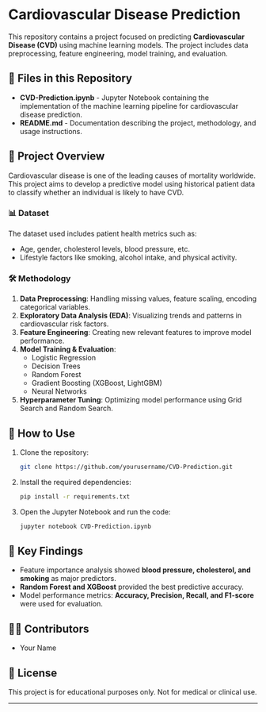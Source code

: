 # Cardiovascular Disease Prediction

This repository contains a project focused on predicting **Cardiovascular Disease (CVD)** using machine learning models. The project includes data preprocessing, feature engineering, model training, and evaluation.

## 📂 Files in this Repository
- **CVD-Prediction.ipynb** - Jupyter Notebook containing the implementation of the machine learning pipeline for cardiovascular disease prediction.
- **README.md** - Documentation describing the project, methodology, and usage instructions.

## 📌 Project Overview
Cardiovascular disease is one of the leading causes of mortality worldwide. This project aims to develop a predictive model using historical patient data to classify whether an individual is likely to have CVD.

### **📊 Dataset**
The dataset used includes patient health metrics such as:
- Age, gender, cholesterol levels, blood pressure, etc.
- Lifestyle factors like smoking, alcohol intake, and physical activity.

### **🛠 Methodology**
1. **Data Preprocessing**: Handling missing values, feature scaling, encoding categorical variables.
2. **Exploratory Data Analysis (EDA)**: Visualizing trends and patterns in cardiovascular risk factors.
3. **Feature Engineering**: Creating new relevant features to improve model performance.
4. **Model Training & Evaluation**:
   - Logistic Regression
   - Decision Trees
   - Random Forest
   - Gradient Boosting (XGBoost, LightGBM)
   - Neural Networks
5. **Hyperparameter Tuning**: Optimizing model performance using Grid Search and Random Search.

## 🚀 How to Use
1. Clone the repository:
   ```bash
   git clone https://github.com/yourusername/CVD-Prediction.git
   ```
2. Install the required dependencies:
   ```bash
   pip install -r requirements.txt
   ```
3. Open the Jupyter Notebook and run the code:
   ```bash
   jupyter notebook CVD-Prediction.ipynb
   ```

## 📌 Key Findings
- Feature importance analysis showed **blood pressure, cholesterol, and smoking** as major predictors.
- **Random Forest and XGBoost** provided the best predictive accuracy.
- Model performance metrics: **Accuracy, Precision, Recall, and F1-score** were used for evaluation.

## 👨‍💻 Contributors
- Your Name

## 📜 License
This project is for educational purposes only. Not for medical or clinical use.

---
